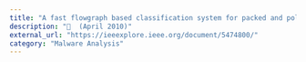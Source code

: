 ```yaml
---
title: "A fast flowgraph based classification system for packed and polymorphic malware on the endhost"
description: "📓  (April 2010)"
external_url: "https://ieeexplore.ieee.org/document/5474800/"
category: "Malware Analysis"
---
```

